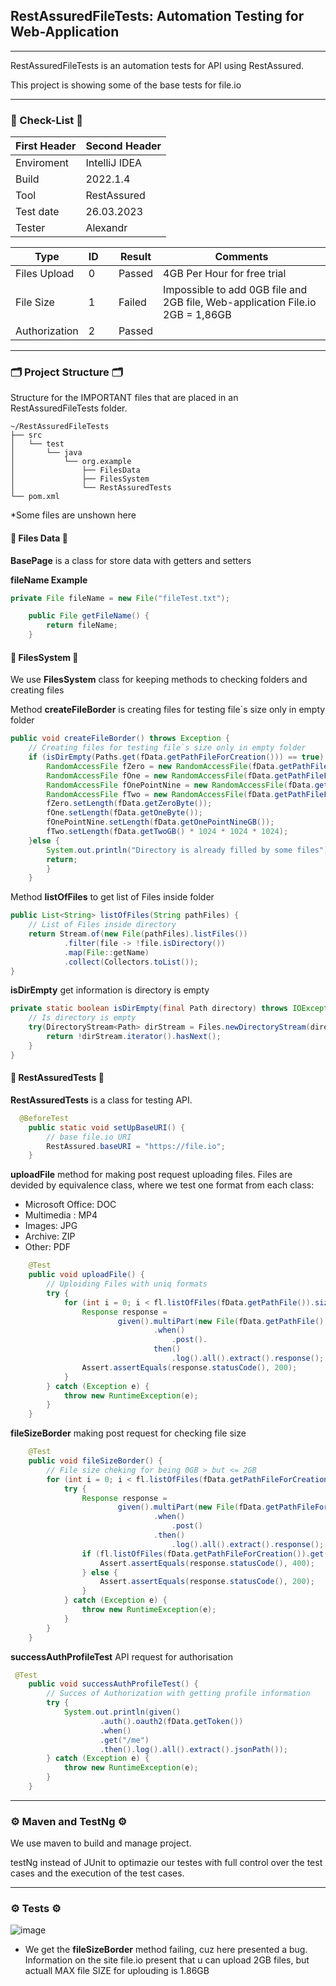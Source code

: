 ## RestAssuredFileTests: Automation Testing for Web-Application
---
RestAssuredFileTests is an automation tests for API using RestAssured.

This project is showing some of the base tests for file.io

---
### 📝 Check-List 📝


| First Header  | Second Header |
| ------------- | ------------- |
| Enviroment | IntelliJ IDEA |
| Build  | 2022.1.4 |
| Tool  | RestAssured |
| Test date | 26.03.2023 |
| Tester | Alexandr |

| Type  | ID | | Result | Comments |
| ------------- | ------------- | ------------- | ------------- |------------- |
| Files Upload | 0 | | Passed |  4GB Per Hour for free trial |
| File Size | 1 |  | Failed | Impossible to add 0GB file and 2GB file, Web-application File.io 2GB = 1,86GB |
| Authorization | 2 | | Passed |  |
---

### 🗂️ Project Structure 🗂️
Structure for the IMPORTANT files that are placed in an RestAssuredFileTests folder.


    ~/RestAssuredFileTests
    ├── src
    │   └── test
    │       └── java
    │           └── org.example
    │               ├── FilesData
    │               ├── FilesSystem
    │               └── RestAssuredTests
    └── pom.xml

*Some files are unshown here

#### 📂 Files Data 📂

__BasePage__ is a class for store data with getters and setters

__fileName Example__

```java
private File fileName = new File("fileTest.txt");

	public File getFileName() {
        return fileName;
    }

```

#### 📂 FilesSystem 📂

We use __FilesSystem__ class for keeping methods to checking folders and creating files

Method __createFileBorder__ is creating files for testing file`s size only in empty folder

```java
public void createFileBorder() throws Exception {
    // Creating files for testing file`s size only in empty folder
    if (isDirEmpty(Paths.get(fData.getPathFileForCreation())) == true) {
        RandomAccessFile fZero = new RandomAccessFile(fData.getPathFileForCreation() + "Zero_" + fData.getFileName(), "rw");
        RandomAccessFile fOne = new RandomAccessFile(fData.getPathFileForCreation() + "One_" + fData.getFileName(), "rw");
        RandomAccessFile fOnePointNine = new RandomAccessFile(fData.getPathFileForCreation() + "OnePointNine_" + fData.getFileName(), "rw");
        RandomAccessFile fTwo = new RandomAccessFile(fData.getPathFileForCreation() + "Two_" + fData.getFileName(), "rw");
        fZero.setLength(fData.getZeroByte());
        fOne.setLength(fData.getOneByte());
        fOnePointNine.setLength(fData.getOnePointNineGB());
        fTwo.setLength(fData.getTwoGB() * 1024 * 1024 * 1024);
    }else {
        System.out.println("Directory is already filled by some files");
        return;
        }
    }
```

Method __listOfFiles__ to get list of Files inside folder

```java
public List<String> listOfFiles(String pathFiles) {
    // List of Files inside directory
    return Stream.of(new File(pathFiles).listFiles())
            .filter(file -> !file.isDirectory())
            .map(File::getName)
            .collect(Collectors.toList());
}
```

__isDirEmpty__ get information is directory is empty
```java
private static boolean isDirEmpty(final Path directory) throws IOException {
    // Is directory is empty
    try(DirectoryStream<Path> dirStream = Files.newDirectoryStream(directory)) {
        return !dirStream.iterator().hasNext();
    }
}
```
#### 📂 RestAssuredTests 📂

__RestAssuredTests__ is a class for testing API.
```java
  @BeforeTest
    public static void setUpBaseURI() {
        // base file.io URI
        RestAssured.baseURI = "https://file.io";
    }
```
__uploadFile__ method for making post request uploading files.
Files are devided by equivalence class, where we test one format from each class: 

+ Microsoft Office: DOC 
+ Multimedia : MP4
+ Images: JPG
+ Archive: ZIP
+ Other: PDF

```java
    @Test
    public void uploadFile() {
        // Uploiding Files with uniq formats
        try {
            for (int i = 0; i < fl.listOfFiles(fData.getPathFile()).size(); i++) {
                Response response =
                        given().multiPart(new File(fData.getPathFile() + fl.listOfFiles(fData.getPathFile()).get(i)))
                                .when()
                                    .post().
                                then()
                                    .log().all().extract().response();
                Assert.assertEquals(response.statusCode(), 200);
            }
        } catch (Exception e) {
            throw new RuntimeException(e);
        }
    }
```

__fileSizeBorder__ making post request for checking file size
```java
    @Test
    public void fileSizeBorder() {
        // File size cheking for being 0GB > but <= 2GB
        for (int i = 0; i < fl.listOfFiles(fData.getPathFileForCreation()).size(); i++) {
            try {
                Response response =
                        given().multiPart(new File(fData.getPathFileForCreation() + fl.listOfFiles(fData.getPathFileForCreation()).get(i)))
                                .when()
                                    .post()
                                .then()
                                    .log().all().extract().response();
                if (fl.listOfFiles(fData.getPathFileForCreation()).get(i).contains("Zero_")){
                    Assert.assertEquals(response.statusCode(), 400);
                } else {
                    Assert.assertEquals(response.statusCode(), 200);
                }
            } catch (Exception e) {
                throw new RuntimeException(e);
            }
        }
    }
```

__successAuthProfileTest__ API request for authorisation
```java
 @Test
    public void successAuthProfileTest() {
        // Succes of Authorization with getting profile information
        try {
            System.out.println(given()
                    .auth().oauth2(fData.getToken())
                    .when()
                    .get("/me")
                    .then().log().all().extract().jsonPath());
        } catch (Exception e) {
            throw new RuntimeException(e);
        }
    }
```	

---

### ⚙️ Maven and TestNg ⚙️ 

We use maven to build and manage project.
 
 testNg instead of JUnit to optimazie our testes with full control over the test cases and the execution of the test cases.

 ---
### ⚙️ Tests ⚙️ 

![image](https://user-images.githubusercontent.com/110033388/227782278-bfe72949-76cd-45f9-97c0-e781b24aa60a.png)
+ We get the __fileSizeBorder__ method failing, cuz here presented a bug. Information on the site file.io present that u can upload 2GB files, but actuall MAX file SIZE for uplouding is  1.86GB
